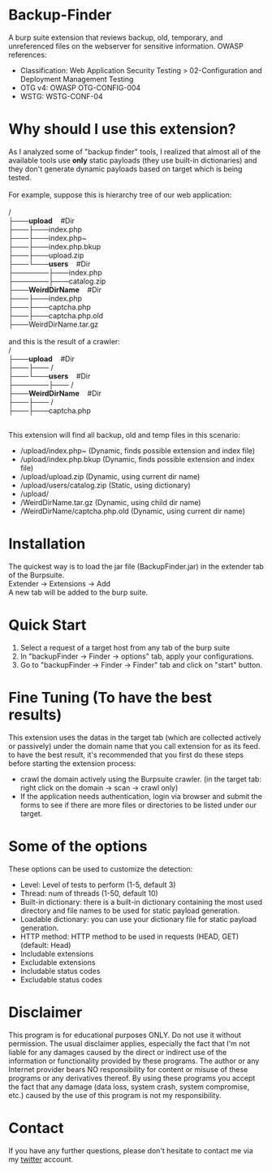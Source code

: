 # Backup-Finder
A burp suite extension that reviews backup, old, temporary, and unreferenced files on the webserver for sensitive information.
OWASP references:
* Classification: Web Application Security Testing > 02-Configuration and Deployment Management Testing
* OTG v4: OWASP OTG-CONFIG-004
* WSTG: WSTG-CONF-04


# Why should I use this extension?
As I analyzed some of "backup finder" tools, I realized that almost all of the available tools use <b>only</b> static payloads (they use built-in dictionaries) and they don't generate dynamic payloads based on target which is being tested.</br>
</br>For example, suppose this is hierarchy tree of our web application:</br>
</br>/</br>
├───<b>upload</b>&nbsp;&nbsp;&nbsp;&nbsp;#Dir</br>
├───├───index.php</br>
├───├───index.php~</br>
├───├───index.php.bkup</br>
├───├───upload.zip</br>
├───└───<b>users</b>&nbsp;&nbsp;&nbsp;&nbsp;#Dir</br>
├───────├───index.php</br>
├───────├───catalog.zip</br>
├───<b>WeirdDirName</b>&nbsp;&nbsp;&nbsp;&nbsp;#Dir</br>
├───├───index.php</br>
├───├───captcha.php</br>
├───├───captcha.php.old</br>
├───WeirdDirName.tar.gz</br></br>
and this is the result of a crawler:</br>
/</br>
├───<b>upload</b>&nbsp;&nbsp;&nbsp;&nbsp;#Dir</br>
├───├─── /</br>
├───└───<b>users</b>&nbsp;&nbsp;&nbsp;&nbsp;#Dir</br>
├───────├─── /</br>
├───<b>WeirdDirName</b>&nbsp;&nbsp;&nbsp;&nbsp;#Dir</br>
├───├─── /</br>
├───├───captcha.php</br></br>

This extension will find all backup, old and temp files in this scenario:</br>
* /upload/index.php~ (Dynamic, finds possible extension and index file)
* /upload/index.php.bkup (Dynamic, finds possible extension and index file)
* /upload/upload.zip (Dynamic, using current dir name)
* /upload/users/catalog.zip (Static, using dictionary)
* /upload/
* /WeirdDirName.tar.gz (Dynamic, using child dir name)
* /WeirdDirName/captcha.php.old (Dynamic, using current dir name)

# Installation
The quickest way is to load the jar file (BackupFinder.jar) in the extender tab of the Burpsuite.</br>
Extender -> Extensions -> Add</br>
A new tab will be added to the burp suite.</br>


# Quick Start
1. Select a request of a target host from any tab of the burp suite
2. In "backupFinder -> Finder -> options" tab, apply your configurations.
3. Go to "backupFinder -> Finder -> Finder" tab and click on "start" button.

# Fine Tuning (To have the best results)
This extension uses the datas in the target tab (which are collected actively or passively) under the domain name that you call extension for as its feed.
to have the best result, it's recommended that you first do these steps before starting the extension process:
* crawl the domain actively using the Burpsuite crawler. (in the target tab: right click on the domain -> scan -> crawl only)
* If the application needs authentication, login via browser and submit the forms to see if there are more files or directories to be listed under our target.


# Some of the options
These options can be used to customize the detection:
* Level: Level of tests to perform (1-5, default 3)
* Thread: num of threads (1-50, default 10)
* Built-in dictionary: there is a built-in dictionary containing the most used directory and file names to be used for static payload generation.
* Loadable dictionary: you can use your dictionary file for static payload generation.
* HTTP method: HTTP method to be used in requests (HEAD, GET)(default: Head)
* Includable extensions
* Excludable extensions
* Includable status codes
* Excludable status codes

# Disclaimer
This program is for educational purposes ONLY. Do not use it without permission. The usual disclaimer applies, especially the fact that I'm not liable for any damages caused by the direct or indirect use of the information or functionality provided by these programs. The author or any Internet provider bears NO responsibility for content or misuse of these programs or any derivatives thereof. By using these programs you accept the fact that any damage (data loss, system crash, system compromise, etc.) caused by the use of this program is not my responsibility.

# Contact
If you have any further questions, please don't hesitate to contact me via my <a href="https://twitter.com/MoeinFatehi">twitter</a> account.
